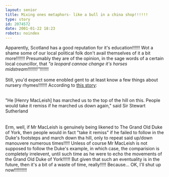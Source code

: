 ```yaml
---
layout: senior
title: Mixing ones metaphors- like a bull in a china shop!!!!!!
type: story
id: 2074572
date: 2001-01-22 18:23
robots: noindex
---
```

Apparently, Scotland has a good reputation for it's education!!!!!! Wot a shame some of our local political folk don't avail themselves of it a bit more!!!!!!! Presumably they are of the opinion, in the sage words of a certain local councillor, that <i>"a leopard cannae change it's horses midstream!!!!!!!!"</i>!!!!!!!<br/><br/>Still, you'd expect some enobled gent to at least know a few things about nursery rhymes!!!!!!! According to <a href="http://www.theherald.co.uk/news/archive/22-1-19101-0-28-10.html">this story</a>:<br/><br/><div class="quote">"He [Henry MacLeish] has marched us to the top of the hill on this. People would take it remiss if he marched us down again," said Sir Stewart Sutherland</div><br/><br/>Erm, well, if Mr MacLeish is genuinely being likened to The Grand Old Duke of York, then people would in fact "take it remiss" if he failed to follow in the Duke's footsteps and march down tha hill, only to repeat said up/down manouvere numerous times!!!!! Unless of course Mr MacLeish is not supposed to follow the Duke's example, in which case, the comparision is completely irrelevent, until such time as he were to echo the movements of the Grand Old Duke of York!!!!!! But given that such an eventuality is in the future, then it's a bit of a waste of time, really!!!!! Because... OK, I'll shut up now!!!!!!!!!!